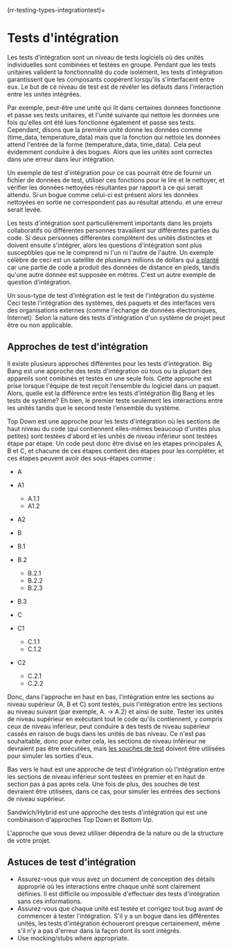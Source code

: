 (rr-testing-types-integrationtest)=
# Tests d'intégration

Les tests d’intégration sont un niveau de tests logiciels où des unités individuelles sont combinées et testées en groupe. Pendant que les tests unitaires valident la fonctionnalité du code isolément, les tests d'intégration garantissent que les composants coopèrent lorsqu'ils s'interfacent entre eux. Le but de ce niveau de test est de révéler les défauts dans l'interaction entre les unités intégrées.

Par exemple, peut-être une unité qui lit dans certaines données fonctionne et passe ses tests unitaires, et l'unité suivante qui nettoie les données une fois qu'elles ont été lues fonctionne également et passe ses tests. Cependant, disons que la première unité donne les données comme (time_data, temperature_data) mais que la fonction qui nettoie les données attend l'entrée de la forme (temperature_data, time_data). Cela peut évidemment conduire à des bogues. Alors que les unités sont correctes dans une erreur dans leur intégration.

Un exemple de test d'intégration pour ce cas pourrait être de fournir un fichier de données de test, utiliser ces fonctions pour le lire et le nettoyer, et vérifier les données nettoyées résultantes par rapport à ce qui serait attendu. Si un bogue comme celui-ci est présent alors les données nettoyées en sortie ne correspondent pas au résultat attendu. et une erreur serait levée.

Les tests d'intégration sont particulièrement importants dans les projets collaboratifs où différentes personnes travaillent sur différentes parties du code. Si deux personnes différentes complètent des unités distinctes et doivent ensuite s'intégrer, alors les questions d'intégration sont plus susceptibles que ne le comprend ni l'un ni l'autre de l'autre. Un exemple célèbre de ceci est un satellite de plusieurs millions de dollars qui [a planté](https://en.wikipedia.org/wiki/Mars_Climate_Orbiter) car une partie de code a produit des données de distance en pieds, tandis qu'une autre donnée est supposée en mètres. C'est un autre exemple de question d'intégration.

Un sous-type de test d'intégration est le test de l'intégration du système. Ceci teste l'intégration des systèmes, des paquets et des interfaces vers des organisations externes (comme l'échange de données électroniques, Internet). Selon la nature des tests d'intégration d'un système de projet peut être ou non applicable.

## Approches de test d'intégration

Il existe plusieurs approches différentes pour les tests d'intégration. Big Bang est une approche des tests d'intégration où tous ou la plupart des appareils sont combinés et testés en une seule fois. Cette approche est prise lorsque l'équipe de test reçoit l'ensemble du logiciel dans un paquet. Alors, quelle est la différence entre les tests d'intégration Big Bang et les tests de système? Eh bien, le premier teste seulement les interactions entre les unités tandis que le second teste l'ensemble du système.

Top Down est une approche pour les tests d'intégration où les sections de haut niveau du code (qui contiennent elles-mêmes beaucoup d'unités plus petites) sont testées d'abord et les unités de niveau inférieur sont testées étape par étape. Un code peut donc être divisé en les étapes principales A, B et C, et chacune de ces étapes contient des étapes pour les compléter, et ces étapes peuvent avoir des sous-étapes comme :

- A
- A1
  - A.1.1
  - A1.2
- A2
- B
- B.1
- B.2
  - B.2.1
  - B.2.2
  - B.2.3
- B.3

- C
- C1
  - C.1.1
  - C.1.2
- C2
  - C.2.1
  - C.2.2

Donc, dans l'approche en haut en bas, l'intégration entre les sections au niveau supérieur (A, B et C) sont testés, puis l'intégration entre les sections au niveau suivant (par exemple, A. -> A.2) et ainsi de suite. Tester les unités de niveau supérieur en exécutant tout le code qu'ils contiennent, y compris ceux de niveau inférieur, peut conduire à des tests de niveau supérieur cassés en raison de bugs dans les unités de bas niveau. Ce n'est pas souhaitable, donc pour éviter cela, les sections de niveau inférieur ne devraient pas être exécutées, mais [les souches de test](#Use_test_doubles_stubs_mocking_where_appropriate) doivent être utilisées pour simuler les sorties d'eux.

Bas vers le haut est une approche de test d'intégration où l'intégration entre les sections de niveau inférieur sont testées en premier et en haut de section pas à pas après cela. Une fois de plus, des souches de test devraient être utilisées, dans ce cas, pour simuler les entrées des sections de niveau supérieur.

Sandwich/Hybrid est une approche des tests d'intégration qui est une combinaison d'approches Top Down et Bottom Up.

L'approche que vous devez utiliser dépendra de la nature ou de la structure de votre projet.

## Astuces de test d'intégration

- Assurez-vous que vous avez un document de conception des détails approprié où les interactions entre chaque unité sont clairement définies. Il est difficile ou impossible d'effectuer des tests d'intégration sans ces informations.
- Assurez-vous que chaque unité est testée et corrigez tout bug avant de commencer à tester l'intégration. S'il y a un bogue dans les différentes unités, les tests d'intégration échoueront presque certainement, même s'il n'y a pas d'erreur dans la façon dont ils sont intégrés.
- Use mocking/stubs where appropriate.
